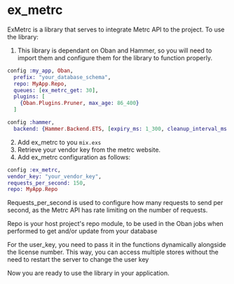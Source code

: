# ex_metrc
ExMetrc is a library that serves to integrate Metrc API to the project.
To use the library:
1. This library is dependant on Oban and Hammer, so you will need to import them and configure them for the library to function properly.
```elixir
config :my_app, Oban,
  prefix: "your_database_schema",
  repo: MyApp.Repo,
  queues: [ex_metrc_get: 30],
  plugins: [
    {Oban.Plugins.Pruner, max_age: 86_400}
  ]

config :hammer,
  backend: {Hammer.Backend.ETS, [expiry_ms: 1_300, cleanup_interval_ms: 1_150]}
```

2. Add ex_metrc to you `mix.exs`
3. Retrieve your vendor key from the metrc website.
4. Add ex_metrc configuration as follows:
 ```elixir
 config :ex_metrc,
 vendor_key: "your_vendor_key",
 requests_per_second: 150,
 repo: MyApp.Repo
 ```
Requests_per_second is used to configure how many requests to send per second, as the Metrc API has rate limiting on the number of requests. 

Repo is your host project's repo module, to be used in the Oban jobs when performed to get and/or update from your database

For the user_key, you need to pass it in the functions dynamically alongside the license number.
This way, you can access multiple stores without the need to restart the server to change the user key

Now you are ready to use the library in your application.